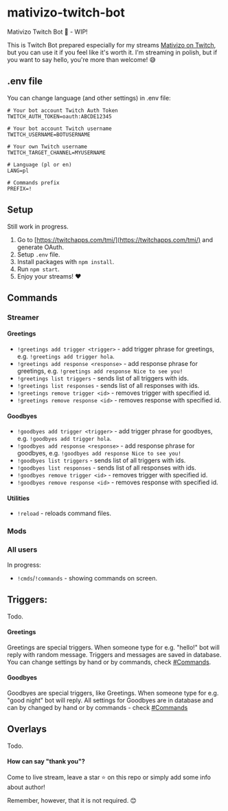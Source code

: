 # mativizo-twitch-bot

Mativizo Twitch Bot 🤖 - WIP!

This is Twitch Bot prepared especially for my streams [Mativizo on Twitch](https://twitch.tv/mativizo), but you can use it if you feel like it's worth it. I'm streaming in polish, but if you want to say hello, you're more than welcome! 😅


## .env file
You can change language (and other settings) in .env file:

```
# Your bot account Twitch Auth Token
TWITCH_AUTH_TOKEN=oauth:ABCDE12345

# Your bot account Twitch username
TWITCH_USERNAME=BOTUSERNAME

# Your own Twitch username
TWITCH_TARGET_CHANNEL=MYUSERNAME

# Language (pl or en)
LANG=pl

# Commands prefix
PREFIX=!
```

## Setup

Still work in progress.

1. Go to [https://twitchapps.com/tmi/](https://twitchapps.com/tmi/) and generate OAuth.
2. Setup `.env` file.
3. Install packages with `npm install`.
4. Run `npm start`.
5. Enjoy your streams! ❤

## Commands

### Streamer

#### Greetings

- `!greetings add trigger <trigger>` - add trigger phrase for greetings, e.g. `!greetings add trigger hola`.
- `!greetings add response <response>` - add response phrase for greetings, e.g. `!greetings add response Nice to see you!`
- `!greetings list triggers` - sends list of all triggers with ids.
- `!greetings list responses` - sends list of all responses with ids.
- `!greetings remove trigger <id>` - removes trigger with specified id.
- `!greetings remove response <id>` - removes response with specified id.

#### Goodbyes

- `!goodbyes add trigger <trigger>` - add trigger phrase for goodbyes, e.g. `!goodbyes add trigger hola`.
- `!goodbyes add response <response>` - add response phrase for goodbyes, e.g. `!goodbyes add response Nice to see you!`
- `!goodbyes list triggers` - sends list of all triggers with ids.
- `!goodbyes list responses` - sends list of all responses with ids.
- `!goodbyes remove trigger <id>` - removes trigger with specified id.
- `!goodbyes remove response <id>` - removes response with specified id.

#### Utilities

- `!reload` - reloads command files.

### Mods

### All users

In progress:
- `!cmds`/`!commands` - showing commands on screen.

## Triggers:

Todo.

#### Greetings

Greetings are special triggers. When someone type for e.g. "hello!" bot will reply with random message. Triggers and messages are saved in database. You can change settings by hand or by commands, check [#Commands](#commands).

#### Goodbyes

Goodbyes are special triggers, like Greetings. When someone type for e.g. "good night" bot will reply. All settings for Goodbyes are in database and can by changed by hand or by commands - check [#Commands](#commands)

## Overlays

Todo.

#### How can say "thank you"?

Come to live stream, leave a star ⭐ on this repo or simply add some info about author! 

Remember, however, that it is not required. 😊
